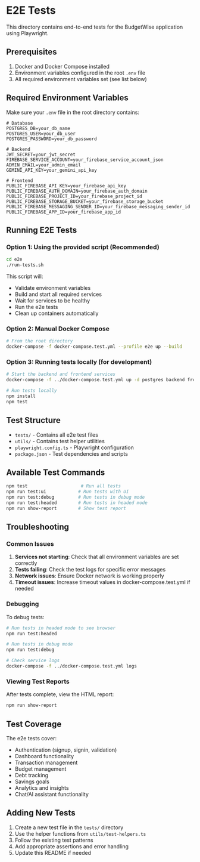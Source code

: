 # E2E Tests

This directory contains end-to-end tests for the BudgetWise application using Playwright.

## Prerequisites

1. Docker and Docker Compose installed
2. Environment variables configured in the root `.env` file
3. All required environment variables set (see list below)

## Required Environment Variables

Make sure your `.env` file in the root directory contains:

```env
# Database
POSTGRES_DB=your_db_name
POSTGRES_USER=your_db_user
POSTGRES_PASSWORD=your_db_password

# Backend
JWT_SECRET=your_jwt_secret
FIREBASE_SERVICE_ACCOUNT=your_firebase_service_account_json
ADMIN_EMAIL=your_admin_email
GEMINI_API_KEY=your_gemini_api_key

# Frontend
PUBLIC_FIREBASE_API_KEY=your_firebase_api_key
PUBLIC_FIREBASE_AUTH_DOMAIN=your_firebase_auth_domain
PUBLIC_FIREBASE_PROJECT_ID=your_firebase_project_id
PUBLIC_FIREBASE_STORAGE_BUCKET=your_firebase_storage_bucket
PUBLIC_FIREBASE_MESSAGING_SENDER_ID=your_firebase_messaging_sender_id
PUBLIC_FIREBASE_APP_ID=your_firebase_app_id
```

## Running E2E Tests

### Option 1: Using the provided script (Recommended)

```bash
cd e2e
./run-tests.sh
```

This script will:

- Validate environment variables
- Build and start all required services
- Wait for services to be healthy
- Run the e2e tests
- Clean up containers automatically

### Option 2: Manual Docker Compose

```bash
# From the root directory
docker-compose -f docker-compose.test.yml --profile e2e up --build
```

### Option 3: Running tests locally (for development)

```bash
# Start the backend and frontend services
docker-compose -f ../docker-compose.test.yml up -d postgres backend frontend

# Run tests locally
npm install
npm test
```

## Test Structure

- `tests/` - Contains all e2e test files
- `utils/` - Contains test helper utilities
- `playwright.config.ts` - Playwright configuration
- `package.json` - Test dependencies and scripts

## Available Test Commands

```bash
npm test                    # Run all tests
npm run test:ui            # Run tests with UI
npm run test:debug         # Run tests in debug mode
npm run test:headed        # Run tests in headed mode
npm run show-report        # Show test report
```

## Troubleshooting

### Common Issues

1. **Services not starting**: Check that all environment variables are set correctly
2. **Tests failing**: Check the test logs for specific error messages
3. **Network issues**: Ensure Docker network is working properly
4. **Timeout issues**: Increase timeout values in docker-compose.test.yml if needed

### Debugging

To debug tests:

```bash
# Run tests in headed mode to see browser
npm run test:headed

# Run tests in debug mode
npm run test:debug

# Check service logs
docker-compose -f ../docker-compose.test.yml logs
```

### Viewing Test Reports

After tests complete, view the HTML report:

```bash
npm run show-report
```

## Test Coverage

The e2e tests cover:

- Authentication (signup, signin, validation)
- Dashboard functionality
- Transaction management
- Budget management
- Debt tracking
- Savings goals
- Analytics and insights
- Chat/AI assistant functionality

## Adding New Tests

1. Create a new test file in the `tests/` directory
2. Use the helper functions from `utils/test-helpers.ts`
3. Follow the existing test patterns
4. Add appropriate assertions and error handling
5. Update this README if needed
